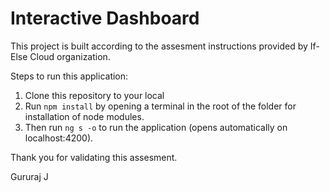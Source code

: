 # Interactive Dashboard

This project is built according to the assesment instructions provided by If-Else Cloud organization.

Steps to run this application:

1. Clone this repository to your local
2. Run `npm install` by opening a terminal in the root of the folder for installation of node modules.
3. Then run `ng s -o` to run the application (opens automatically on localhost:4200).

Thank you for validating this assesment.

Gururaj J
